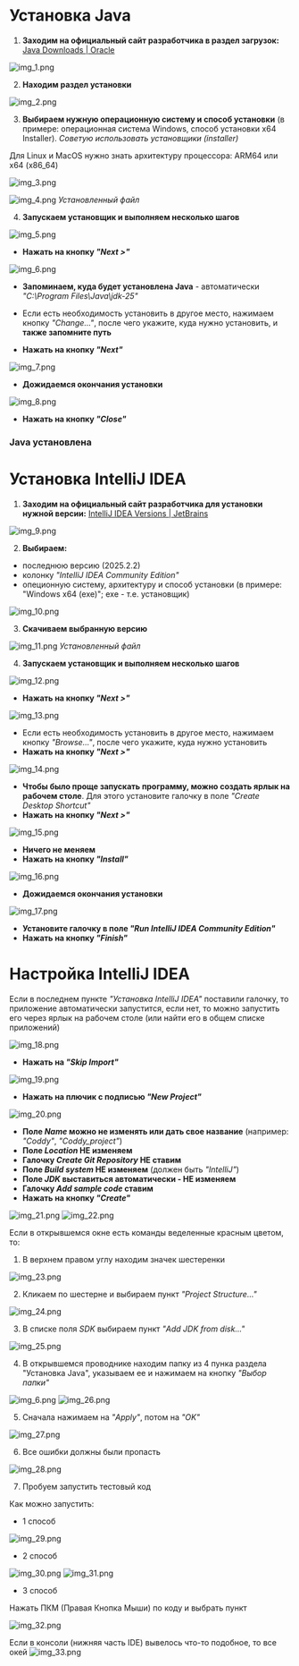 # Установка Java
1. **Заходим на официальный сайт разработчика в раздел загрузок:** [Java Downloads | Oracle](https://www.oracle.com/java/technologies/downloads/)

![img_1.png](img/img_1.png)

2. **Находим раздел установки**

![img_2.png](img/img_2.png)

3. **Выбираем нужную операционную систему и способ установки** (в примере: операционная система Windows, способ установки x64 Installer). _Советую использовать установщики (installer)_

Для Linux и MacOS нужно знать архитектуру процессора: ARM64 или x64 (x86_64)

![img_3.png](img/img_3.png)

![img_4.png](img/img_4.png)
_Установленный файл_

4. **Запускаем установщик и выполняем несколько шагов**

![img_5.png](img/img_5.png)
- **Нажать на кнопку _"Next >"_**

![img_6.png](img/img_6.png)
- **Запоминаем, куда будет установлена Java** - автоматически _"C:\Program Files\Java\jdk-25\"_

- Если есть необходимость установить в другое место, нажимаем кнопку _"Change..."_, после чего укажите, куда нужно установить, и **также запомните путь**

- **Нажать на кнопку _"Next"_**

![img_7.png](img/img_7.png)

- **Дожидаемся окончания установки**

![img_8.png](img/img_8.png)

- **Нажать на кнопку _"Close"_**

### Java установлена

# Установка IntelliJ IDEA

1. **Заходим на официальный сайт разработчика для установки нужной версии:** [IntelliJ IDEA Versions | JetBrains](https://www.jetbrains.com/ru-ru/idea/download/other.html?ysclid=mfx9xzpn49182689824)

![img_9.png](img/img_9.png)

2. **Выбираем:**
 - последнюю версию (2025.2.2)
 - колонку _"IntelliJ IDEA Community Edition"_
 - опеционную систему, архитектуру и способ установки (в примере: "Windows x64 (exe)"; exe - т.е. установщик)

![img_10.png](img/img_10.png)

3. **Скачиваем выбранную версию**

![img_11.png](img/img_11.png)
_Установленный файл_

4. **Запускаем установщик и выполняем несколько шагов**

![img_12.png](img/img_12.png)

- **Нажать на кнопку _"Next >"_**

![img_13.png](img/img_13.png)

- Если есть необходимость установить в другое место, нажимаем кнопку _"Browse..."_, после чего укажите, куда нужно установить
- **Нажать на кнопку _"Next >"_**

![img_14.png](img/img_14.png)

- **Чтобы было проще запускать программу, можно создать ярлык на рабочем столе**. Для этого установите галочку в поле _"Create Desktop Shortcut"_
- **Нажать на кнопку _"Next >"_**

![img_15.png](img/img_15.png)

- **Ничего не меняем**
- **Нажать на кнопку _"Install"_**

![img_16.png](img/img_16.png)

- **Дожидаемся окончания установки**

![img_17.png](img/img_17.png)

- **Установите галочку в поле _"Run IntelliJ IDEA Community Edition"_**
- **Нажать на кнопку _"Finish"_**

# Настройка IntelliJ IDEA

Если в последнем пункте _"Установка IntelliJ IDEA"_ поставили галочку, то приложение автоматически запустится, если нет, то можно запустить его через ярлык на рабочем столе (или найти его в общем списке приложений)

![img_18.png](img/img_18.png)

- **Нажать на _"Skip Import"_**

![img_19.png](img/img_19.png)

- **Нажать на плючик с подписью _"New Project"_**

![img_20.png](img/img_20.png)

- **Поле _Name_ можно не изменять или дать свое название** (например: _"Coddy"_, _"Coddy_project"_)
- **Поле _Location_ НЕ изменяем**
- **Галочку _Create Git Repository_ НЕ ставим**
- **Поле _Build system_ НЕ изменяем** (должен быть _"IntelliJ"_)
- **Поле _JDK_ выставиться автоматически - НЕ изменяем**
- **Галочку _Add sample code_ ставим**
- **Нажать на кнопку _"Create"_**


![img_21.png](img/img_21.png)
![img_22.png](img/img_22.png)

Если в открывшемся окне есть команды веделенные красным цветом, то:

1. В верхнем правом углу находим значек шестеренки

![img_23.png](img/img_23.png)

2. Кликаем по шестерне и выбираем пункт _"Project Structure..."_

![img_24.png](img/img_24.png)

3. В списке поля _SDK_ выбираем пункт _"Add JDK from disk..."_

![img_25.png](img/img_25.png)

4. В открывшемся проводнике находим папку из 4 пунка раздела "Установка Java", указываем ее и нажимаем на кнопку _"Выбор папки"_

![img_6.png](img/img_6.png)
![img_26.png](img/img_26.png)

5. Сначала нажимаем на _"Apply"_, потом на _"OK"_

![img_27.png](img/img_27.png)

6. Все ошибки должны были пропасть

![img_28.png](img/img_28.png)

7. Пробуем запустить тестовый код

Как можно запустить:

- 1 способ

![img_29.png](img/img_29.png)

- 2 способ

![img_30.png](img/img_30.png)
![img_31.png](img/img_31.png)

- 3 способ

Нажать ПКМ (Правая Кнопка Мыши) по коду и выбрать пункт

![img_32.png](img/img_32.png)

Если в консоли (нижняя часть IDE) вывелось что-то подобное, то все окей
![img_33.png](img/img_33.png)